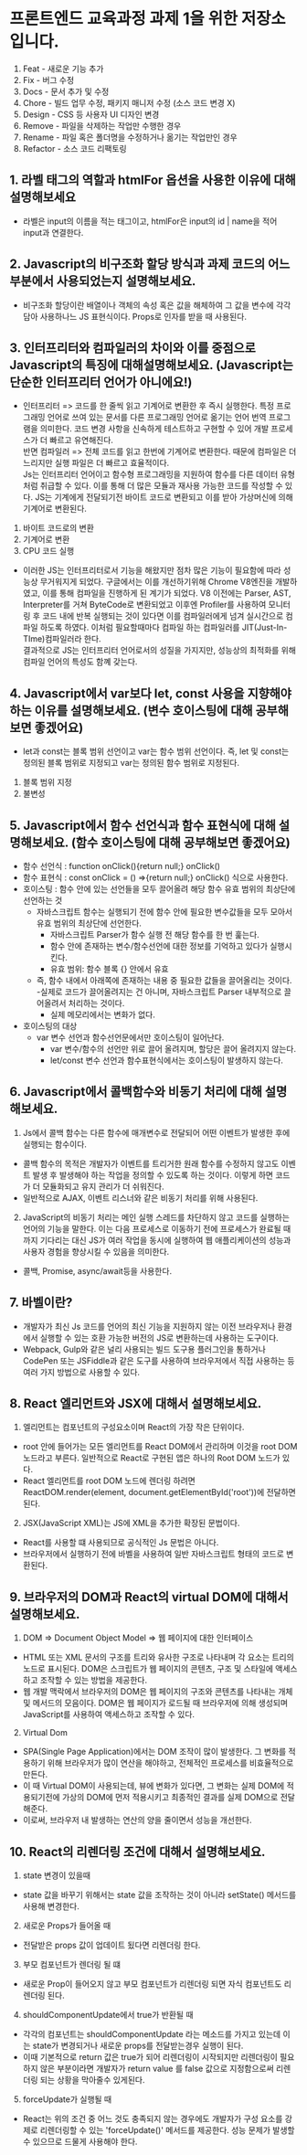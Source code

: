 # 프론트엔드 교육과정 과제 1을 위한 저장소입니다.

1. Feat - 새로운 기능 추가
2. Fix - 버그 수정
3. Docs - 문서 추가 및 수정
4. Chore - 빌드 업무 수정, 패키지 매니저 수정 (소스 코드 변경 X)
5. Design - CSS 등 사용자 UI 디자인 변경
6. Remove - 파일을 삭제하는 작업만 수행한 경우
7. Rename - 파일 혹은 폴더명을 수정하거나 옮기는 작업만인 경우
8. Refactor - 소스 코드 리팩토링

## 1. 라벨 태그의 역할과 htmlFor 옵션을 사용한 이유에 대해 설명해보세요

- 라벨은 input의 이름을 적는 태그이고, htmlFor은 input의 id | name을 적어 input과 연결한다.

## 2. Javascript의 비구조화 할당 방식과 과제 코드의 어느 부분에서 사용되었는지 설명해보세요.

- 비구조화 할당이란 배열이나 객체의 속성 혹은 값을 해체하여 그 값을 변수에 각각 담아 사용하나느 JS 표현식이다. Props로 인자를 받을 때 사용된다.

## 3. 인터프리터와 컴파일러의 차이와 이를 중점으로 Javascript의 특징에 대해설명해보세요. (Javascript는 단순한 인터프리터 언어가 아니에요!)

- 인터프리터 => 코드를 한 줄씩 읽고 기계어로 변환한 후 즉시 실행한다. 특정 프로그래밍 언어로 쓰여 있는 문서를 다른 프로그래밍 언어로 옮기는 언어 번역 프로그램을 의미한다. 코드 변경 사항을 신속하게 테스트하고 구현할 수 있어 개발 프로세스가 더 빠르고 유연해진다.<br/>반면 컴파일러 => 전체 코드를 읽고 한번에 기계어로 변환한다. 때문에 컴파일은 더 느리지만 실행 파일은 더 빠르고 효율적이다.<br/> Js는 인터프리터 언어이고 함수형 프로그래밍을 지원하여 함수를 다른 데이터 유형처럼 취급할 수 있다. 이를 통해 더 많은 모듈과 재사용 가능한 코드를 작성할 수 있다. JS는 기계에게 전달되기전 바이트 코드로 변환되고 이를 받아 가상머신에 의해 기계어로 변환된다.

1.  바이트 코드로의 변환
2.  기계어로 변환
3.  CPU 코드 실행

- 이러한 JS는 인터프리터로서 기능을 해왔지만 점차 많은 기능이 필요함에 따라 성능상 무거워지게 되었다. 구글에서는 이를 개선하기위해 Chrome V8엔진을 개발하였고, 이를 통해 컴파일을 진행하게 된 계기가 되었다. V8 이전에는 Parser, AST, Interpreter를 거쳐 ByteCode로 변환되었고 이후엔 Profiler를 사용하여 모니터링 후 코드 내에 반복 실행되는 것이 있다면 이를 컴파일러에게 넘겨 실시간으로 컴파일 하도록 하였다. 이처럼 필요할때마다 컴파일 하는 컴파일러를 JIT(Just-In-TIme)컴파일러라 한다.<br/> 결과적으로 JS는 인터프리터 언어로서의 성질을 가지지만, 성능상의 최적화를 위해 컴파일 언어의 특성도 함꼐 갖는다.

## 4. Javascript에서 var보다 let, const 사용을 지향해야하는 이유를 설명해보세요. (변수 호이스팅에 대해 공부해보면 좋겠어요)

- let과 const는 블록 범위 선언이고 var는 함수 범위 선언이다. 즉, let 및 const는 정의된 블록 범위로 지정되고 var는 정의된 함수 범위로 지정된다.

1. 블록 범위 지정
2. 불변성

## 5. Javascript에서 함수 선언식과 함수 표현식에 대해 설명해보세요. (함수 호이스팅에 대해 공부해보면 좋겠어요)

- 함수 선언식 : function onClick(){return null;} onClick()
- 함수 표현식 : const onClick = () =>{return null;} onClick() 식으로 사용한다.
- 호이스팅 : 함수 안에 있는 선언들을 모두 끌어올려 해당 함수 유효 범위의 최상단에 선언하는 것
  - 자바스크립트 함수는 실행되기 전에 함수 안에 필요한 변수값들을 모두 모아서 유효 범위의 최상단에 선언한다.
    - 자바스크립트 Parser가 함수 실행 전 해당 함수를 한 번 훑는다.
    - 함수 안에 존재하는 변수/함수선언에 대한 정보를 기억하고 있다가 실행시킨다.
    - 유효 범위: 함수 블록 {} 안에서 유효
  - 즉, 함수 내에서 아래쪽에 존재하는 내용 중 필요한 값들을 끌어올리는 것이다. -실제로 코드가 끌어올려지는 건 아니며, 자바스크립트 Parser 내부적으로 끌어올려서 처리하는 것이다.
    - 실제 메모리에서는 변화가 없다.
- 호이스팅의 대상
  - var 변수 선언과 함수선언문에서만 호이스팅이 일어난다.
    - var 변수/함수의 선언만 위로 끌어 올려지며, 할당은 끌어 올려지지 않는다.
    - let/const 변수 선언과 함수표현식에서는 호이스팅이 발생하지 않는다.

## 6. Javascript에서 콜백함수와 비동기 처리에 대해 설명해보세요.

1.  Js에서 콜백 함수는 다른 함수에 매개변수로 전달되어 어떤 이벤트가 발생한 후에 실행되는 함수이다.

- 콜백 함수의 목적은 개발자가 이벤트를 트리거한 원래 함수를 수정하지 않고도 이벤트 발생 후 발생해야 하는 작업을 정의할 수 있도록 하는 것이다. 이렇게 하면 코드가 더 모듈화되고 유지 관리가 더 쉬워진다.
- 일반적으로 AJAX, 이벤트 리스너와 같은 비동기 처리를 위해 사용된다.

2.  JavaScript의 비동기 처리는 메인 실행 스레드를 차단하지 않고 코드를 실행하는 언어의 기능을 말한다. 이는 다음 프로세스로 이동하기 전에 프로세스가 완료될 때까지 기다리는 대신 JS가 여러 작업을 동시에 실행하여 웹 애플리케이션의 성능과 사용자 경험을 향상시킬 수 있음을 의미한다.

- 콜백, Promise, async/await등을 사용한다.

## 7. 바벨이란?

- 개발자가 최신 Js 코드를 언어의 최신 기능을 지원하지 않는 이전 브라우저나 환경에서 실행할 수 있는 호환 가능한 버전의 JS로 변환하는데 사용하는 도구이다.
- Webpack, Gulp와 같은 널리 사용되는 빌드 도구용 플러그인을 통하거나 CodePen 또는 JSFiddle과 같은 도구를 사용하여 브라우저에서 직접 사용하는 등 여러 가지 방법으로 사용할 수 있다.

## 8. React 엘리먼트와 JSX에 대해서 설명해보세요.

1.  엘리먼트는 컴포넌트의 구성요소이며 React의 가장 작은 단위이다. <div id="root"></div>

- root 안에 들어가는 모든 엘리먼트를 React DOM에서 관리하며 이것을 root DOM 노드라고 부른다. 일반적으로 React로 구현된 앱은 하나의 Root DOM 노드가 있다.
- React 엘리먼트를 root DOM 노드에 렌더링 하려면 ReactDOM.render(element, document.getElementById('root'))에 전달하면된다.

2.  JSX(JavaScript XML)는 JS에 XML을 추가한 확장된 문법이다.

- React를 사용할 떄 사용되므로 공식적인 Js 문법은 아니다.
- 브라우저에서 실행하기 전에 바벨을 사용하여 일반 자바스크립트 형태의 코드로 변환된다.

## 9. 브라우저의 DOM과 React의 virtual DOM에 대해서 설명해보세요.

1.  DOM => Document Object Model => 웹 페이지에 대한 인터페이스

- HTML 또는 XML 문서의 구조를 트리와 유사한 구조로 나타내며 각 요소는 트리의 노드로 표시된다. DOM은 스크립트가 웹 페이지의 콘텐츠, 구조 및 스타일에 액세스하고 조작할 수 있는 방법을 제공한다.
- 웹 개발 맥락에서 브라우저의 DOM은 웹 페이지의 구조와 콘텐츠를 나타내는 개체 및 메서드의 모음이다. DOM은 웹 페이지가 로드될 때 브라우저에 의해 생성되며 JavaScript를 사용하여 액세스하고 조작할 수 있다.

2.  Virtual Dom

- SPA(Single Page Application)에서는 DOM 조작이 많이 발생한다. 그 변화를 적용하기 위해 브라우저가 많이 연산을 해야하고, 전체적인 프로세스를 비효율적으로 만든다.
- 이 때 Virtual DOM이 사용되는데, 뷰에 변화가 있다면, 그 변화는 실제 DOM에 적용되기전에 가상의 DOM에 먼저 적용시키고 최종적인 결과를 실제 DOM으로 전달해준다.
- 이로써, 브라우저 내 발생하는 연산의 양을 줄이면서 성능을 개선한다.

## 10. React의 리렌더링 조건에 대해서 설명해보세요.

1.  state 변경이 있을때

- state 값을 바꾸기 위해서는 state 값을 조작하는 것이 아니라 setState() 메서드를 사용해 변경한다.

2.  새로운 Props가 들어올 때

- 전달받은 props 값이 업데이트 됬다면 리렌더링 한다.

3.  부모 컴포넌트가 렌더링 될 떄

- 새로운 Prop이 들어오지 않고 부모 컴포넌트가 리렌더링 되면 자식 컴포넌트도 리렌더링 된다.

4.  shouldComponentUpdate에서 true가 반환될 때

- 각각의 컴포넌트는 shouldComponentUpdate 라는 메소드를 가지고 있는데 이는 state가 변경되거나 새로운 props를 전달받는경우 실행이 된다.
- 이때 기본적으로 return 값은 true가 되어 리렌더링이 시작되지만 리렌더링이 필요하지 않은 부분이라면 개발자가 return value 를 false 값으로 지정함으로써 리렌더링 되는 상황을 막아줄수 있게된다.

5.  forceUpdate가 실행될 때

- React는 위의 조건 중 어느 것도 충족되지 않는 경우에도 개발자가 구성 요소를 강제로 리렌더링할 수 있는 'forceUpdate()' 메서드를 제공한다. 성능 문제가 발생할 수 있으므로 드물게 사용해야 한다.
